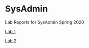 # SysAdmin
Lab Reports for SysAdmin Spring 2020

<a href="https://github.com/shealanclark/SysAdmin/tree/master/Lab%201">Lab 1</a>

<a href="https://github.com/shealanclark/SysAdmin/tree/master/Lab2">Lab 2</a>
